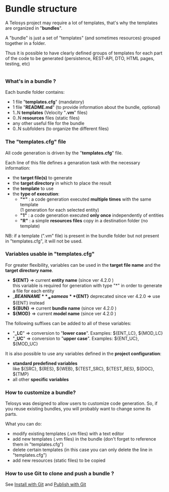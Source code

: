 # Bundle structure

A Telosys project may require a lot of templates, that's why the templates are organized in "**bundles**".

A "bundle" is just a set of "templates" (and sometimes resources) grouped together in a folder.

Thus it is possible to have clearly defined groups of templates for each part of the code to be generated (persistence, REST-API, DTO, HTML pages, testing, etc)

<div align="left"><figure><img src="https://res.cloudinary.com/dhcihuzk8/image/upload/v1735580497/bundle-struct-001.png" alt=""><figcaption></figcaption></figure></div>

### What's in a bundle ?

Each bundle folder contains:

* 1 file "**templates.cfg**" (mandatory)
* 1 file "**README.md**" (to provide information about the bundle, optional)
* 1..N **templates** (Velocity "**.vm**" files)
* 0..N **resources** files (static files)
* any other useful file for the bundle
* 0..N subfolders (to organize the different files)



### The "templates.cfg" file&#x20;

All code generation is driven by the "**templates.cfg**" file. &#x20;

Each line of this file defines a genaration task with the necessary information:

* the **target file(s)** to generate
* the **target directory** in which to place the result&#x20;
* the **template** to use&#x20;
* the **type of execution**:
  * **"\*"** :  a code generation executed **multiple times** with the same template \
    (1 generation for each selected entity)
  * **"1"** :  a code generation executed **only once** independently of entities&#x20;
  * **"R"** :  a simple **resources files** copy in a destination folder (no template)

NB:  if a template (".vm" file) is present in the bundle folder but not present in "templates.cfg", it will not be used.



### Variables usable in "templates.cfg"&#x20;

For greater flexibility, variables can be used in the **target file name** and the **target directory name**.

* **${ENT}**  ⇒  current **entity name**  (since ver 4.2.0 )\
  this variable is required for generation with type "\*" in order to generate a file for each entity
* _**${BEANNAME}**_ ⇒ same as **${ENT}** deprecated since ver 4.2.0 ⇒ use ${ENT} instead
* **${BUN}** ⇒ current **bundle name**  (since ver 4.2.0 )
* **${MOD}** ⇒ current **model name**  (since ver 4.2.0 )

The following suffixes can be added to all of these variables:

* "**\_LC**" ⇒ conversion to "**lower case**".   Examples:  ${ENT\_LC},  ${MOD\_LC}
* "**\_UC**" ⇒ conversion to "**upper case**".   Examples:  ${ENT\_UC},  ${MOD\_UC}

It is also possible to use any variables defined in the **project configuration**:

* **standard predefined variables** \
  like ${SRC}, ${RES}, ${WEB}, ${TEST\_SRC}, ${TEST\_RES}, ${DOC}, ${TMP}
* all other **specific variables**



### How to customize a bundle?

Telosys was designed to allow users to customize code generation. So, if you reuse existing bundles, you will probably want to change some its parts.

What you can do:

* modify existing templates (.vm files) with a text editor
* add new templates (.vm files) in the bundle (don't forget to reference them in "templates.cfg")
* delete certain templates (in this case you can only delete the line in "templates.cfg")
* add new resources (static files) to be copied&#x20;



### How to use Git to clone and push a bundle ?

See  [Install with Git](../telosys-with-git/install-with-git.md)  and  [Publish with Git](../telosys-with-git/publish-with-git.md)



